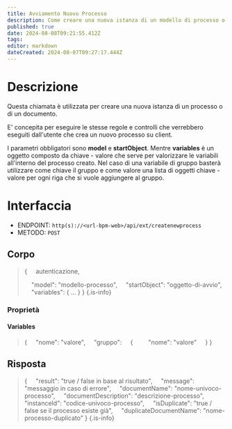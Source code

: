 ```yaml
---
title: Avviamento Nuovo Processo
description: Come creare una nuova istanza di un modello di processo o classe documentale
published: true
date: 2024-08-08T09:21:55.412Z
tags: 
editor: markdown
dateCreated: 2024-08-07T09:27:17.444Z
---
```


# Descrizione
Questa chiamata è utilizzata per creare una nuova istanza di un processo o di un documento.

E' concepita per eseguire le stesse regole e controlli che verrebbero eseguiti dall'utente che crea un nuovo processo su client.

I parametri obbligatori sono **model** e **startObject**.
Mentre **variables** è un oggetto composto da chiave - valore che serve per valorizzare le variabili all'interno del processo creato.
Nel caso di una variabile di gruppo basterà utilizzare come chiave il gruppo e come valore una lista di oggetti chiave - valore per ogni riga che si vuole aggiungere al gruppo.

# Interfaccia
- ENDPOINT: `http(s)://<url-bpm-web>/api/ext/createnewprocess`
- METODO:	`POST`

## Corpo
> {
> &nbsp;&nbsp;&nbsp; autenticazione,
>
> &nbsp;&nbsp;&nbsp; "model": "modello-processo",
> &nbsp;&nbsp;&nbsp; "startObject": "oggetto-di-avvio",
> &nbsp;&nbsp;&nbsp; "variables": { ... }
> }
{.is-info}

### Proprietà

#### Variables
> {
> &nbsp;&nbsp;&nbsp; "nome": "valore",
> &nbsp;&nbsp;&nbsp; "gruppo":
> &nbsp;&nbsp;&nbsp; {
> &nbsp;&nbsp;&nbsp;&nbsp;&nbsp;&nbsp;&nbsp; "nome": "valore"
> &nbsp;&nbsp;&nbsp; }
> }

## Risposta
> {
> &nbsp;&nbsp;&nbsp; "result": "true / false in base al risultato",
> &nbsp;&nbsp;&nbsp; "message": "messaggio in caso di errore",
> &nbsp;&nbsp;&nbsp; "documentName": "nome-univoco-processo",
> &nbsp;&nbsp;&nbsp; "documentDescription": "descrizione-processo",
> &nbsp;&nbsp;&nbsp; "instanceId": "codice-univoco-processo",
> &nbsp;&nbsp;&nbsp; "isDuplicate": "true / false se il processo esiste già",
> &nbsp;&nbsp;&nbsp; "duplicateDocumentName": "nome-processo-duplicato"
> }
{.is-info}
